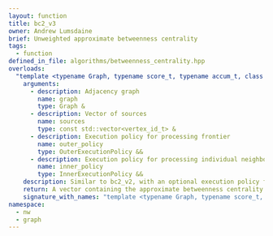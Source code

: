 ```yaml
---
layout: function
title: bc2_v3
owner: Andrew Lumsdaine
brief: Unweighted approximate betweenness centrality
tags:
  - function
defined_in_file: algorithms/betweenness_centrality.hpp
overloads:
  "template <typename Graph, typename score_t, typename accum_t, class OuterExecutionPolicy, class InnerExecutionPolicy>\nauto bc2_v3(Graph &, const std::vector<vertex_id_t> &, OuterExecutionPolicy &&, InnerExecutionPolicy &&)":
    arguments:
      - description: Adjacency graph
        name: graph
        type: Graph &
      - description: Vector of sources
        name: sources
        type: const std::vector<vertex_id_t> &
      - description: Execution policy for processing frontier
        name: outer_policy
        type: OuterExecutionPolicy &&
      - description: Execution policy for processing individual neighbor lists
        name: inner_policy
        type: InnerExecutionPolicy &&
    description: Similar to bc2_v2, with an optional execution policy for processing neighbor lists in parallel.
    return: A vector containing the approximate betweenness centrality of every vertex
    signature_with_names: "template <typename Graph, typename score_t, typename accum_t, class OuterExecutionPolicy, class InnerExecutionPolicy>\nauto bc2_v3(Graph & graph, const std::vector<vertex_id_t> & sources, OuterExecutionPolicy && outer_policy, InnerExecutionPolicy && inner_policy)"
namespace:
  - nw
  - graph
---
```

